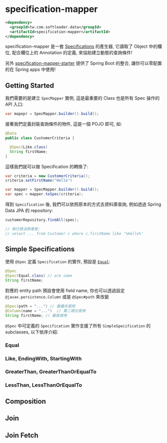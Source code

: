 # specification-mapper

```xml
<dependency>
  <groupId>tw.com.softleader.data</groupId>
  <artifactId>specification-mapper</artifactId>
</dependency>
```

specification-mapper 是一套 [Specifications](https://docs.spring.io/spring-data/jpa/docs/current/reference/html/#specifications) 的產生器, 它讀取了 Object 中的欄位, 配合欄位上的 Annotation 的定義, 來協助建立動態的查詢條件!

另外 [specification-mapper-starter](../specification-mapper-starter) 提供了 Spring Boot 的整合, 讓你可以零配置的在 Spring apps 中使用!

## Getting Started

我們需要的是建立 `SpecMapper` 實例, 這是最重要的 Class 也是所有 Spec 操作的 API 入口:

```java
var mapepr = SpecMapper.builder().build();
```

接著我們定義封裝查詢條件的物件, 這是一個 POJO 即可, 如:

```java
@Data
public class CustomerCriteria {

  @Spec(Like.class)
  String firstName;
}
```

這樣我們就可以做 Specification 的轉換了:

```java
var criteria = new CustomerCriteria();
criteria.setFirstName("Hello")

var mapper = SpecMapper.builder().build();
var spec = mapper.toSpec(criteria);
```

得到 `Specification` 後, 我們可以依照原本的方式去資料庫查詢, 例如透過 Spring Data JPA 的 repository:

```java
customerRepository.findAll(spec);

// 執行語法將會是: 
// select ... from Customer c where c.firstName like '%Hello%'
```

## Simple Specifications

使用 `@Spec` 定義 `Specification` 的實作, 預設是 [`Equal`](#equal;): 

```java
@Spec
@Spec(Equal.class) // are same
String firstName;
```

對應的 entity path 預設會使用 field name, 你也可以透過設定 `@javax.persistence.Column` 或是 `@Spec#path` 來改變

```java
@Spec(path = "...") // 最優先使用
@Column(name = "...")  // 第二順位使用
String firstName; // 最後使用
```
`@Spec` 中可定義的 `Specification` 實作支援了所有 `SimpleSpecification` 的 subclasses, 以下依序介紹:

### Equal

### Like, EndingWith, StartingWith

### GreaterThan, GreaterThanOrEqualTo

### LessThan, LessThanOrEqualTo

## Composition

## Join

## Join Fetch
